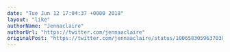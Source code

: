 ```yaml
---
date: "Tue Jun 12 17:04:37 +0000 2018"
layout: "like"
authorName: "Jennaclaire"
authorUrl: "https://twitter.com/jennaaclaire"
originalPost: "https://twitter.com/jennaaclaire/status/1006583059637030912"
---
```

